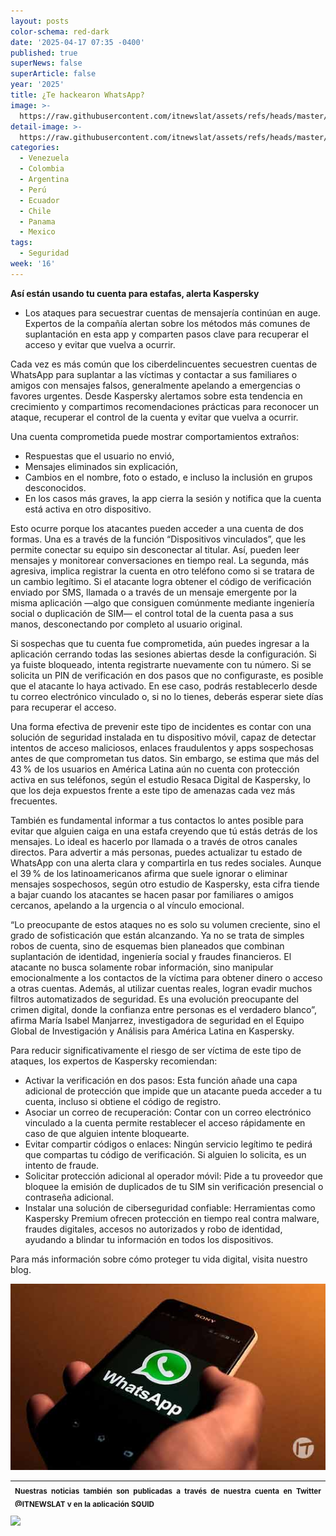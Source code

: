 ```yaml
---
layout: posts
color-schema: red-dark
date: '2025-04-17 07:35 -0400'
published: true
superNews: false
superArticle: false
year: '2025'
title: ¿Te hackearon WhatsApp?
image: >-
  https://raw.githubusercontent.com/itnewslat/assets/refs/heads/master/img/540x320/whatsapp-p.jpg
detail-image: >-
  https://raw.githubusercontent.com/itnewslat/assets/refs/heads/master/img/1024x680/whatsapp-g.jpg
categories:
  - Venezuela
  - Colombia
  - Argentina
  - Perú
  - Ecuador
  - Chile
  - Panama
  - Mexico
tags:
  - Seguridad
week: '16'
---
```

**Así están usando tu cuenta para estafas, alerta Kaspersky**
 
- Los ataques para secuestrar cuentas de mensajería continúan en auge. Expertos de la compañía alertan sobre los métodos más comunes de suplantación en esta app y comparten pasos clave para recuperar el acceso y evitar que vuelva a ocurrir.

Cada vez es más común que los ciberdelincuentes secuestren cuentas de WhatsApp para suplantar a las víctimas y contactar a sus familiares o amigos con mensajes falsos, generalmente apelando a emergencias o favores urgentes. Desde Kaspersky alertamos sobre esta tendencia en crecimiento y compartimos recomendaciones prácticas para reconocer un ataque, recuperar el control de la cuenta y evitar que vuelva a ocurrir.

Una cuenta comprometida puede mostrar comportamientos extraños:

- Respuestas que el usuario no envió, 
- Mensajes eliminados sin explicación,
- Cambios en el nombre, foto o estado, e incluso la inclusión en grupos desconocidos. 
- En los casos más graves, la app cierra la sesión y notifica que la cuenta está activa en otro dispositivo.

Esto ocurre porque los atacantes pueden acceder a una cuenta de dos formas. Una es a través de la función “Dispositivos vinculados”, que les permite conectar su equipo sin desconectar al titular. Así, pueden leer mensajes y monitorear conversaciones en tiempo real. La segunda, más agresiva, implica registrar la cuenta en otro teléfono como si se tratara de un cambio legítimo. Si el atacante logra obtener el código de verificación enviado por SMS, llamada o a través de un mensaje emergente por la misma aplicación —algo que consiguen comúnmente mediante ingeniería social o duplicación de SIM— el control total de la cuenta pasa a sus manos, desconectando por completo al usuario original.

Si sospechas que tu cuenta fue comprometida, aún puedes ingresar a la aplicación cerrando todas las sesiones abiertas desde la configuración. Si ya fuiste bloqueado, intenta registrarte nuevamente con tu número. Si se solicita un PIN de verificación en dos pasos que no configuraste, es posible que el atacante lo haya activado. En ese caso, podrás restablecerlo desde tu correo electrónico vinculado o, si no lo tienes, deberás esperar siete días para recuperar el acceso.

Una forma efectiva de prevenir este tipo de incidentes es contar con una solución de seguridad instalada en tu dispositivo móvil, capaz de detectar intentos de acceso maliciosos, enlaces fraudulentos y apps sospechosas antes de que comprometan tus datos. Sin embargo, se estima que más del 43 % de los usuarios en América Latina aún no cuenta con protección activa en sus teléfonos, según el estudio Resaca Digital de Kaspersky, lo que los deja expuestos frente a este tipo de amenazas cada vez más frecuentes.

También es fundamental informar a tus contactos lo antes posible para evitar que alguien caiga en una estafa creyendo que tú estás detrás de los mensajes. Lo ideal es hacerlo por llamada o a través de otros canales directos. Para advertir a más personas, puedes actualizar tu estado de WhatsApp con una alerta clara y compartirla en tus redes sociales. Aunque el 39 % de los latinoamericanos afirma que suele ignorar o eliminar mensajes sospechosos, según otro estudio de Kaspersky, esta cifra tiende a bajar cuando los atacantes se hacen pasar por familiares o amigos cercanos, apelando a la urgencia o al vínculo emocional. 

“Lo preocupante de estos ataques no es solo su volumen creciente, sino el grado de sofisticación que están alcanzando. Ya no se trata de simples robos de cuenta, sino de esquemas bien planeados que combinan suplantación de identidad, ingeniería social y fraudes financieros. El atacante no busca solamente robar información, sino manipular emocionalmente a los contactos de la víctima para obtener dinero o acceso a otras cuentas. Además, al utilizar cuentas reales, logran evadir muchos filtros automatizados de seguridad. Es una evolución preocupante del crimen digital, donde la confianza entre personas es el verdadero blanco”, afirma María Isabel Manjarrez, investigadora de seguridad en el Equipo Global de Investigación y Análisis para América Latina en Kaspersky.

Para reducir significativamente el riesgo de ser víctima de este tipo de ataques, los expertos de Kaspersky recomiendan:

- Activar la verificación en dos pasos: Esta función añade una capa adicional de protección que impide que un atacante pueda acceder a tu cuenta, incluso si obtiene el código de registro.
- Asociar un correo de recuperación: Contar con un correo electrónico vinculado a la cuenta permite restablecer el acceso rápidamente en caso de que alguien intente bloquearte.
- Evitar compartir códigos o enlaces: Ningún servicio legítimo te pedirá que compartas tu código de verificación. Si alguien lo solicita, es un intento de fraude.
- Solicitar protección adicional al operador móvil: Pide a tu proveedor que bloquee la emisión de duplicados de tu SIM sin verificación presencial o contraseña adicional.
- Instalar una solución de ciberseguridad confiable: Herramientas como Kaspersky Premium ofrecen protección en tiempo real contra malware, fraudes digitales, accesos no autorizados y robo de identidad, ayudando a blindar tu información en todos los dispositivos.

Para más información sobre cómo proteger tu vida digital, visita nuestro blog.

![](https://raw.githubusercontent.com/itnewslat/assets/refs/heads/master/img/540x320/whatsapp-p.jpg)

<table style="height: 42px;" width="569">
<tbody>
<tr>
<td style="text-align: justify;"><sub><strong>Nuestras noticias también son publicadas a través de nuestra cuenta en Twitter <a href="https://twitter.com/itnewslat?lang=es">@ITNEWSLAT</a> y en la aplicación <a href="https://squidapp.co/en/">SQUID</a></strong></sub></td>
</tr>
</tbody>
</table>

<img src="https://tracker.metricool.com/c3po.jpg?hash=56f88a41e39ab42c063cc51676587a04"/>
